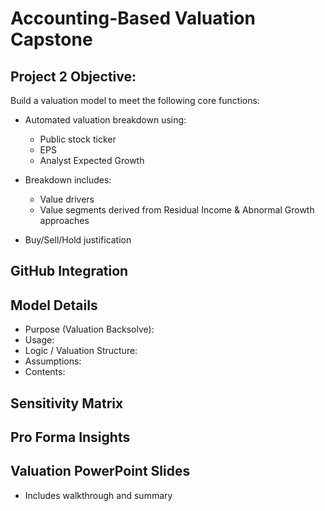 # Accounting-Based Valuation Capstone

## Project 2 Objective:

Build a valuation model to meet the following core functions:

- Automated valuation breakdown using:
  - Public stock ticker
  - EPS
  - Analyst Expected Growth

- Breakdown includes:
  - Value drivers
  - Value segments derived from Residual Income & Abnormal Growth approaches

- Buy/Sell/Hold justification

## GitHub Integration

## Model Details
- Purpose (Valuation Backsolve):
- Usage:
- Logic / Valuation Structure:
- Assumptions: 
- Contents:

## Sensitivity Matrix

## Pro Forma Insights

## Valuation PowerPoint Slides 
- Includes walkthrough and summary

